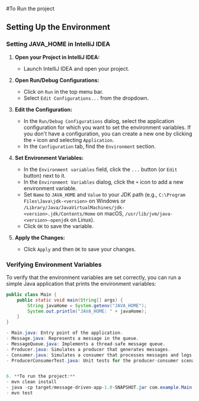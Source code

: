 #To Run the project 
## Setting Up the Environment

### Setting JAVA_HOME in IntelliJ IDEA

1. **Open your Project in IntelliJ IDEA:**
   - Launch IntelliJ IDEA and open your project.

2. **Open Run/Debug Configurations:**
   - Click on `Run` in the top menu bar.
   - Select `Edit Configurations...` from the dropdown.

3. **Edit the Configuration:**
   - In the `Run/Debug Configurations` dialog, select the application configuration for which you want to set the environment variables. If you don't have a configuration, you can create a new one by clicking the `+` icon and selecting `Application`.
   - In the `Configuration` tab, find the `Environment` section.

4. **Set Environment Variables:**
   - In the `Environment variables` field, click the `...` button (or `Edit` button) next to it.
   - In the `Environment Variables` dialog, click the `+` icon to add a new environment variable.
   - Set `Name` to `JAVA_HOME` and `Value` to your JDK path (e.g., `C:\Program Files\Java\jdk-<version>` on Windows or `/Library/Java/JavaVirtualMachines/jdk-<version>.jdk/Contents/Home` on macOS, `/usr/lib/jvm/java-<version>-openjdk` on Linux).
   - Click `OK` to save the variable.

5. **Apply the Changes:**
   - Click `Apply` and then `OK` to save your changes.

### Verifying Environment Variables

To verify that the environment variables are set correctly, you can run a simple Java application that prints the environment variables:

```java
public class Main {
    public static void main(String[] args) {
        String javaHome = System.getenv("JAVA_HOME");
        System.out.println("JAVA_HOME: " + javaHome);
    }
}

- Main.java: Entry point of the application.
- Message.java: Represents a message in the queue.
- MessageQueue.java: Implements a thread-safe message queue.
- Producer.java: Simulates a producer that generates messages.
- Consumer.java: Simulates a consumer that processes messages and logs successes and errors.
- ProducerConsumerTest.java: Unit tests for the producer-consumer scenario.


6. **To run the project:**
- mvn clean install
- java -cp target/message-driven-app-1.0-SNAPSHOT.jar com.example.Main
- mvn test
